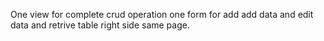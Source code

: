 One view for complete crud operation
one form for add add data and edit data and retrive table right side same page.
